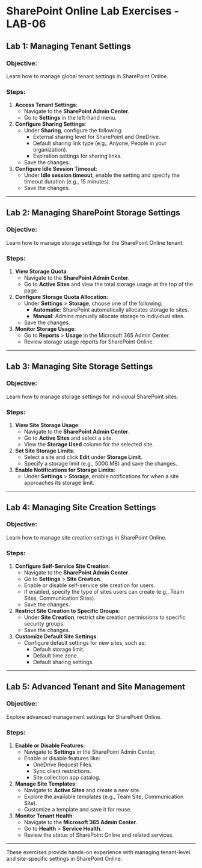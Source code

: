 # SharePoint Online Lab Exercises - LAB-06

## Lab 1: Managing Tenant Settings
### Objective:
Learn how to manage global tenant settings in SharePoint Online.

### Steps:
1. **Access Tenant Settings**:
   - Navigate to the **SharePoint Admin Center**.
   - Go to **Settings** in the left-hand menu.
2. **Configure Sharing Settings**:
   - Under **Sharing**, configure the following:
     - External sharing level for SharePoint and OneDrive.
     - Default sharing link type (e.g., Anyone, People in your organization).
     - Expiration settings for sharing links.
   - Save the changes.
3. **Configure Idle Session Timeout**:
   - Under **Idle session timeout**, enable the setting and specify the timeout duration (e.g., 15 minutes).
   - Save the changes.

---

## Lab 2: Managing SharePoint Storage Settings
### Objective:
Learn how to manage storage settings for the SharePoint Online tenant.

### Steps:
1. **View Storage Quota**:
   - Navigate to the **SharePoint Admin Center**.
   - Go to **Active Sites** and view the total storage usage at the top of the page.
2. **Configure Storage Quota Allocation**:
   - Under **Settings** > **Storage**, choose one of the following:
     - **Automatic**: SharePoint automatically allocates storage to sites.
     - **Manual**: Admins manually allocate storage to individual sites.
   - Save the changes.
3. **Monitor Storage Usage**:
   - Go to **Reports** > **Usage** in the Microsoft 365 Admin Center.
   - Review storage usage reports for SharePoint Online.

---

## Lab 3: Managing Site Storage Settings
### Objective:
Learn how to manage storage settings for individual SharePoint sites.

### Steps:
1. **View Site Storage Usage**:
   - Navigate to the **SharePoint Admin Center**.
   - Go to **Active Sites** and select a site.
   - View the **Storage Used** column for the selected site.
2. **Set Site Storage Limits**:
   - Select a site and click **Edit** under **Storage Limit**.
   - Specify a storage limit (e.g., 5000 MB) and save the changes.
3. **Enable Notifications for Storage Limits**:
   - Under **Settings** > **Storage**, enable notifications for when a site approaches its storage limit.

---

## Lab 4: Managing Site Creation Settings
### Objective:
Learn how to manage site creation settings in SharePoint Online.

### Steps:
1. **Configure Self-Service Site Creation**:
   - Navigate to the **SharePoint Admin Center**.
   - Go to **Settings** > **Site Creation**.
   - Enable or disable self-service site creation for users.
   - If enabled, specify the type of sites users can create (e.g., Team Sites, Communication Sites).
   - Save the changes.
2. **Restrict Site Creation to Specific Groups**:
   - Under **Site Creation**, restrict site creation permissions to specific security groups.
   - Save the changes.
3. **Customize Default Site Settings**:
   - Configure default settings for new sites, such as:
     - Default storage limit.
     - Default time zone.
     - Default sharing settings.

---

## Lab 5: Advanced Tenant and Site Management
### Objective:
Explore advanced management settings for SharePoint Online.

### Steps:
1. **Enable or Disable Features**:
   - Navigate to **Settings** in the SharePoint Admin Center.
   - Enable or disable features like:
     - OneDrive Request Files.
     - Sync client restrictions.
     - Site collection app catalog.
2. **Manage Site Templates**:
   - Navigate to **Active Sites** and create a new site.
   - Explore the available templates (e.g., Team Site, Communication Site).
   - Customize a template and save it for reuse.
3. **Monitor Tenant Health**:
   - Navigate to the **Microsoft 365 Admin Center**.
   - Go to **Health** > **Service Health**.
   - Review the status of SharePoint Online and related services.

---

These exercises provide hands-on experience with managing tenant-level and site-specific settings in SharePoint Online.